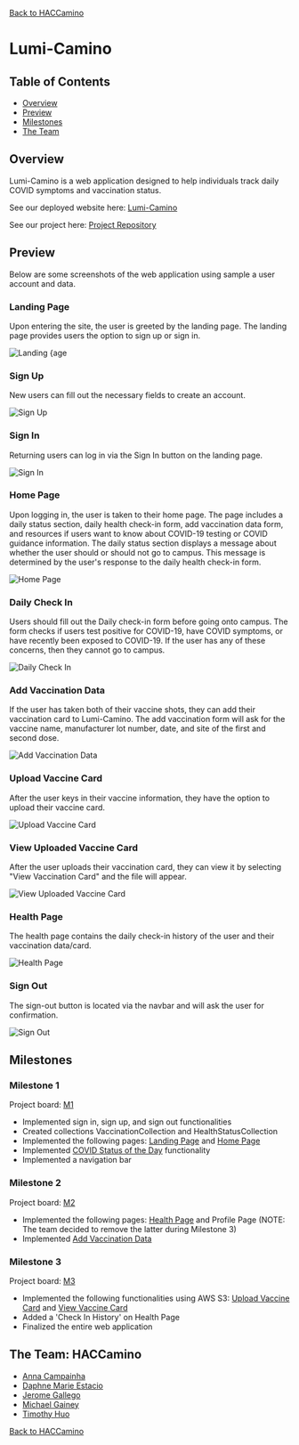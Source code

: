 [Back to HACCamino](../index.md)
# Lumi-Camino
## Table of Contents
* [Overview](#overview)
* [Preview](#preview)
* [Milestones](#milestones)
* [The Team](#the-team-haccamino)

## Overview
Lumi-Camino is a web application designed to help individuals track daily COVID symptoms and vaccination status.

See our deployed website here: [Lumi-Camino](https://lumi-camino.meteorapp.com/#/)

See our project here: [Project Repository](https://github.com/HACC-Camino/HACC-Camino)

## Preview
Below are some screenshots of the web application using sample a user account and data.
### Landing Page
Upon entering the site, the user is greeted by the landing page. The landing page provides users the option to sign up or sign in.

![Landing {age](../images/lumi-camino/landing-m3.png)

### Sign Up
New users can fill out the necessary fields to create an account.

![Sign Up](../images/lumi-camino/signup-m3.png)

### Sign In
Returning users can log in via the Sign In button on the landing page.

![Sign In](../images/lumi-camino/signin-m3.png)

### Home Page
Upon logging in, the user is taken to their home page. The page includes a daily status section, daily health check-in form, add vaccination data form, and resources if users want to know about COVID-19 testing or COVID guidance information. The daily status section displays a message about whether the user should or should not go to campus. This message is determined by the user's response to the daily health check-in form.

![Home Page](../images/lumi-camino/homepage-m3.png)

### Daily Check In
Users should fill out the Daily check-in form before going onto campus. The form checks if users test positive for COVID-19, have COVID symptoms, or have recently been exposed to COVID-19. If the user has any of these concerns, then they cannot go to campus.

![Daily Check In](../images/lumi-camino/dailycheckin-m3.png)

### Add Vaccination Data
If the user has taken both of their vaccine shots, they can add their vaccination card to Lumi-Camino. The add vaccination form will ask for the vaccine name, manufacturer lot number, date, and site of the first and second dose.

![Add Vaccination Data](../images/lumi-camino/addvaccine-m3.png)

### Upload Vaccine Card
After the user keys in their vaccine information, they have the option to upload their vaccine card.

![Upload Vaccine Card](../images/lumi-camino/uploadvaccine-m3.png)

### View Uploaded Vaccine Card
After the user uploads their vaccination card, they can view it by selecting "View Vaccination Card" and the file will appear.

![View Uploaded Vaccine Card](../images/lumi-camino/viewvaccinecard-m3.png)

### Health Page
The health page contains the daily check-in history of the user and their vaccination data/card.

![Health Page](../images/lumi-camino/healthpage-m3.png)

### Sign Out
The sign-out button is located via the navbar and will ask the user for confirmation.
        
![Sign Out](../images/lumi-camino/sign-out.png)

## Milestones
### Milestone 1
Project board: [M1](https://github.com/HACC-Camino/lumi-camino/projects/1)
* Implemented sign in, sign up, and sign out functionalities
* Created collections VaccinationCollection and HealthStatusCollection
* Implemented the following pages: [Landing Page](#landing-page) and [Home Page](#home-page)
* Implemented [COVID Status of the Day](#daily-check-in) functionality
* Implemented a navigation bar

### Milestone 2
Project board: [M2](https://github.com/HACC-Camino/lumi-camino/projects/2)
* Implemented the following pages: [Health Page](#health-page) and Profile Page (NOTE: The team decided to remove the latter during Milestone 3)
* Implemented [Add Vaccination Data](#add-vaccination-data)

### Milestone 3
Project board: [M3](https://github.com/HACC-Camino/lumi-camino/projects/3)
* Implemented the following functionalities using AWS S3: [Upload Vaccine Card](#upload-vaccine-card) and [View Vaccine Card](#view-uploaded-vaccine-card)
* Added a 'Check In History' on Health Page
* Finalized the entire web application

## The Team: HACCamino
- [Anna Campainha](https://github.com/annacampainha)
- [Daphne Marie Estacio](https://dmtapia.github.io)
- [Jerome Gallego](https://github.com/alohajerome)
- [Michael Gainey](https://github.com/micgainey)
- [Timothy Huo](https://github.com/timothyhuo1)

[Back to HACCamino](../index.md)